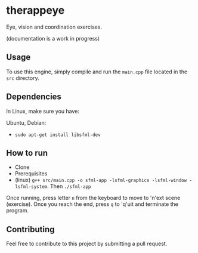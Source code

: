 # therappeye

Eye, vision and coordination exercises.

(documentation is a work in progress)

## Usage

To use this engine, simply compile and run the `main.cpp` file located in the `src` directory.

## Dependencies

In Linux, make sure you have:

Ubuntu, Debian:
* `sudo apt-get install libsfml-dev`

## How to run
* Clone
* Prerequisites
* (linux) `g++ src/main.cpp -o sfml-app -lsfml-graphics -lsfml-window -lsfml-system`. Then `./sfml-app`

Once running, press letter `n` from the keyboard to move to 'n'ext scene (exercise). Once you reach the end, press `q`  to 'q'uit and terminate the program.

## Contributing

Feel free to contribute to this project by submitting a pull request.